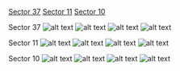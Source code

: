 [Sector 37](#sector37)
[Sector 11](#sector11)
[Sector 10](#sector10)

<a name = "sector37"></a>
Sector 37
![alt text](/images/WASP-087_Sector_37/WASP-087_Sector_37_a_TimeSeries.png)
![alt text](/images/WASP-087_Sector_37/WASP-087_Sector_37_b_FoldedLightCurve.png)
![alt text](/images/WASP-087_Sector_37/WASP-087_Sector_37_b_IndividualTransitsWithFit.png)
![alt text](/images/WASP-087_Sector_37/WASP-087_Sector_37_c_TimingResiduals.png)

<a name = "sector11"></a>
Sector 11
![alt text](/images/WASP-087_Sector_11/WASP-087_Sector_11_a_TimeSeries.png)
![alt text](/images/WASP-087_Sector_11/WASP-087_Sector_11_b_FoldedLightCurve.png)
![alt text](/images/WASP-087_Sector_11/WASP-087_Sector_11_b_IndividualTransitsWithFit.png)
![alt text](/images/WASP-087_Sector_11/WASP-087_Sector_11_c_TimingResiduals.png)

<a name = "sector10"></a>
Sector 10
![alt text](/images/WASP-087_Sector_10/WASP-087_Sector_10_a_TimeSeries.png)
![alt text](/images/WASP-087_Sector_10/WASP-087_Sector_10_b_FoldedLightCurve.png)
![alt text](/images/WASP-087_Sector_10/WASP-087_Sector_10_b_IndividualTransitsWithFit.png)
![alt text](/images/WASP-087_Sector_10/WASP-087_Sector_10_c_TimingResiduals.png)

